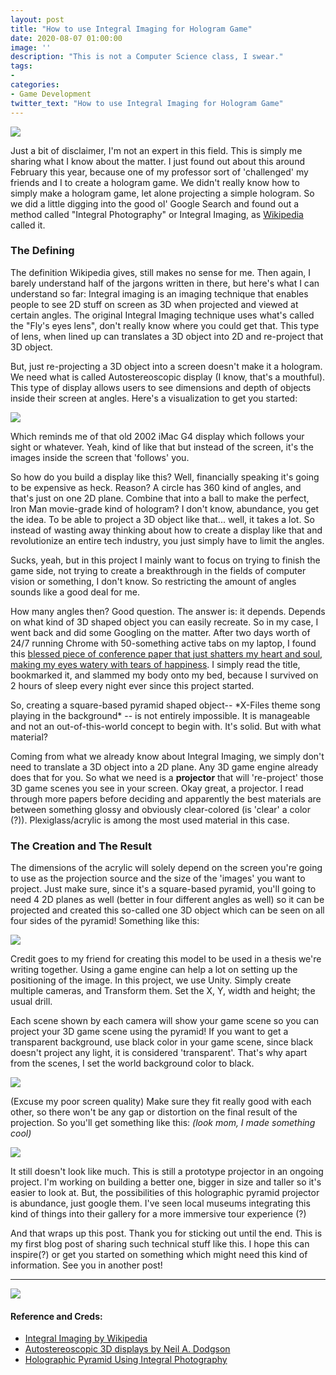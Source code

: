 ```yaml
---
layout: post
title: "How to use Integral Imaging for Hologram Game"
date: 2020-08-07 01:00:00
image: ''
description: "This is not a Computer Science class, I swear."
tags:
- 
categories:
- Game Development
twitter_text: "How to use Integral Imaging for Hologram Game"
---
```


<img src="https://media.giphy.com/media/3oEhmPyqvHwsGqY9Xi/source.gif"/>

Just a bit of disclaimer, I'm not an expert in this field. This is simply me sharing what I know about the matter. I just found out about this around February this year, because one of my professor sort of 'challenged' my friends and I to create a hologram game. We didn't really know how to simply make a hologram game, let alone projecting a simple hologram. So we did a little digging into the good ol' Google Search and found out a method called "Integral Photography" or Integral Imaging, as [Wikipedia](https://en.wikipedia.org/wiki/Integral_imaging) called it.

### The Defining

The definition Wikipedia gives, still makes no sense for me. Then again, I barely understand half of the jargons written in there, but here's what I can understand so far: Integral imaging is an imaging technique that enables people to see 2D stuff on screen as 3D when projected and viewed at certain angles. The original Integral Imaging technique uses what's called the "Fly's eyes lens", don't really know where you could get that. This type of lens, when lined up can translates a 3D object into 2D and re-project that 3D object.

But, just re-projecting a 3D object into a screen doesn't make it a hologram. We need what is called Autostereoscopic display (I know, that's a mouthful). This type of display allows users to see dimensions and depth of objects inside their screen at angles. Here's a visualization to get you started:

![](/assets/img/integral-imaging/display.png)

Which reminds me of that old 2002 iMac G4 display which follows your sight or whatever. Yeah, kind of like that but instead of the screen, it's the images inside the screen that 'follows' you.

So how do you build a display like this? Well, financially speaking it's going to be expensive as heck. Reason? A circle has 360 kind of angles, and that's just on one 2D plane. Combine that into a ball to make the perfect, Iron Man movie-grade kind of hologram? I don't know, abundance, you get the idea. To be able to project a 3D object like that... well, it takes a lot. So instead of wasting away thinking about how to create a display like that and revolutionize an entire tech industry, you just simply have to limit the angles. 

Sucks, yeah, but in this project I mainly want to focus on trying to finish the game side, not trying to create a breakthrough in the fields of computer vision or something, I don't know. So restricting the amount of angles sounds like a good deal for me.

How many angles then? Good question. The answer is: it depends. Depends on what kind of 3D shaped object you can easily recreate. So in my case, I went back and did some Googling on the matter. After two days worth of 24/7 running Chrome with 50-something active tabs on my laptop, I found this [blessed piece of conference paper that just shatters my heart and soul, making my eyes watery with tears of happiness](http://avestia.com/EECSS2016_Proceedings/files/paper/MHCI/109.pdf). I simply read the title, bookmarked it, and slammed my body onto my bed, because I survived on 2 hours of sleep every night ever since this project started.

So, creating a square-based pyramid shaped object-- \*X-Files theme song playing in the background\* -- is not entirely impossible. It is manageable and not an out-of-this-world concept to begin with. It's solid. But with what material?

Coming from what we already know about Integral Imaging, we simply don't need to translate a 3D object into a 2D plane. Any 3D game engine already does that for you. So what we need is a **projector** that will 're-project' those 3D game scenes you see in your screen. Okay great, a projector. I read through more papers before deciding and apparently the best materials are between something glossy and obviously clear-colored (is 'clear' a color (?)). Plexiglass/acrylic is among the most used material in this case. 

### The Creation and The Result

The dimensions of the acrylic will solely depend on the screen you're going to use as the projection source and the size of the 'images' you want to project. Just make sure, since it's a square-based pyramid, you'll going to need 4 2D planes as well (better in four different angles as well) so it can be projected and created this so-called one 3D object which can be seen on all four sides of the pyramid! Something like this:

![](/assets/img/integral-imaging/projector.png)

Credit goes to my friend for creating this model to be used in a thesis we're writing together. Using a game engine can help a lot on setting up the positioning of the image. In this project, we use Unity. Simply create multiple cameras, and Transform them. Set the X, Y, width and height; the usual drill. 

Each scene shown by each camera will show your game scene so you can project your 3D game scene using the pyramid! If you want to get a transparent background, use black color in your game scene, since black doesn't project any light, it is considered 'transparent'. That's why apart from the scenes, I set the world background color to black.

![](/assets/img/integral-imaging/unity-1.JPEG)

(Excuse my poor screen quality) Make sure they fit really good with each other, so there won't be any gap or distortion on the final result of the projection. So you'll get something like this: *(look mom, I made something cool)*

![](/assets/img/integral-imaging/result.JPEG)

It still doesn't look like much. This is still a prototype projector in an ongoing project. I'm working on building a better one, bigger in size and taller so it's easier to look at. But, the possibilities of this holographic pyramid projector is abundance, just google them. I've seen local museums integrating this kind of things into their gallery for a more immersive tour experience (?)

And that wraps up this post. Thank you for sticking out until the end. This is my first blog post of sharing such technical stuff like this. I hope this can inspire(?) or get you started on something which might need this kind of information. See you in another post!

---
<img src="https://media.giphy.com/media/jSuu6dQWhSEQE/source.gif" />

#### Reference and Creds:
- [Integral Imaging by Wikipedia](https://en.wikipedia.org/wiki/Integral_imaging)
- [Autostereoscopic 3D displays by Neil A. Dodgson](https://www.semanticscholar.org/paper/Autostereoscopic-3D-displays-Dodgson/7dc153e1a3ca16a52a2ae5ba115515032d004fea)
- [Holographic Pyramid Using Integral Photography](http://avestia.com/EECSS2016_Proceedings/files/paper/MHCI/109.pdf)